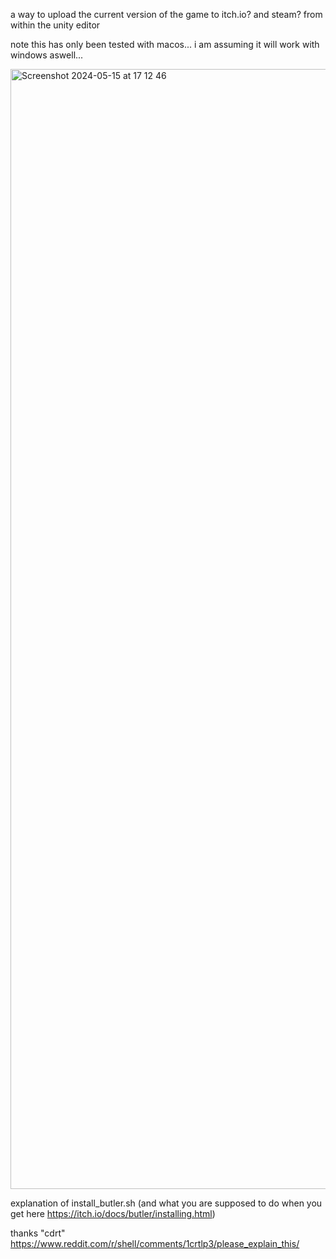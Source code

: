 a way to upload the current version of the game to itch.io? and steam?  from within the unity editor


note this has only been tested with macos... i am assuming it will work with windows aswell...

<img width="1792" alt="Screenshot 2024-05-15 at 17 12 46" src="https://github.com/MonkeyWearingAFezWithAMop/UnityBuild-Upload/assets/3749986/9e86f628-3d97-4aa3-80dd-b3da1022987d">




explanation of install_butler.sh (and what you are supposed to do when you get here https://itch.io/docs/butler/installing.html)

thanks "cdrt"
https://www.reddit.com/r/shell/comments/1crtlp3/please_explain_this/
